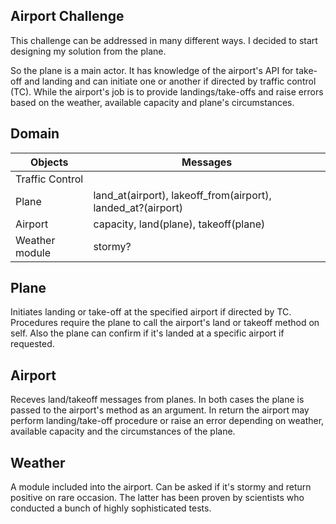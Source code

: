 ## Airport Challenge


This challenge can be addressed in many different ways. I decided to start designing my solution from the plane. 

So the plane is a main actor. It has knowledge of the airport's API for take-off and landing and can initiate one or another if directed by traffic control (TC). While the airport's job is to provide landings/take-offs and raise errors based on the weather, available capacity and plane's circumstances.

Domain
---------

Objects | Messages
-- | --
Traffic Control  |
Plane  | land_at(airport), lakeoff_from(airport), landed_at?(airport)
Airport | capacity, land(plane), takeoff(plane)
Weather module | stormy?

Plane
---------
Initiates landing or take-off at the specified airport if directed by TC. Procedures require the plane to call the airport's land or takeoff method on self. Also the plane can confirm if it's landed at a specific airport if requested.

Airport
---------
Receves land/takeoff messages from planes. In both cases the plane is passed to the airport's method as an argument. In return the airport may perform landing/take-off procedure or raise an error depending on weather, available capacity and the circumstances of the plane.

Weather
---------
A module included into the airport. Can be asked if it's stormy and return positive on rare occasion. The latter has been proven by scientists who conducted a bunch of highly sophisticated tests.
